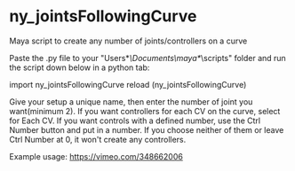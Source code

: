 # ny_jointsFollowingCurve
Maya script to create any number of joints/controllers on a curve

Paste the .py file to your "Users\**\Documents\maya\**\scripts" folder and run the script down below in a python tab:

import ny_jointsFollowingCurve
reload (ny_jointsFollowingCurve)

Give your setup a unique name, then enter the number of joint you want(minimum 2).
If you want controllers for each CV on the curve, select for Each CV.
If you want controls with a defined number, use the Ctrl Number button and put in a number.
If you choose neither of them or leave Ctrl Number at 0, it won't create any controllers.

Example usage: https://vimeo.com/348662006
